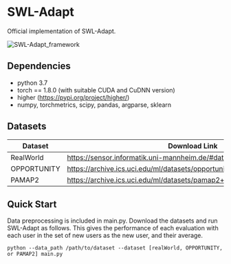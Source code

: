 # SWL-Adapt
Official implementation of SWL-Adapt.

![SWL-Adapt_framework](https://user-images.githubusercontent.com/105044070/167120684-c0d2e0d9-872a-4acd-81b2-a887f3f0db1e.png)

## Dependencies

* python 3.7
* torch == 1.8.0 (with suitable CUDA and CuDNN version)
* higher (https://pypi.org/project/higher/)
* numpy, torchmetrics, scipy, pandas, argparse, sklearn

## Datasets

| Dataset | Download Link |
| -- | -- |
| RealWorld | https://sensor.informatik.uni-mannheim.de/#dataset_realworld |
| OPPORTUNITY | https://archive.ics.uci.edu/ml/datasets/opportunity+activity+recognition |
| PAMAP2 | https://archive.ics.uci.edu/ml/datasets/pamap2+physical+activity+monitoring |

## Quick Start

Data preprocessing is included in main.py. Download the datasets and run SWL-Adapt as follows. This gives the performance of each evaluation with each user in the set of new users as the new user, and their average.
```
python --data_path /path/to/dataset --dataset [realWorld, OPPORTUNITY, or PAMAP2] main.py 
```
